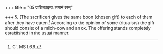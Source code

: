 +++
title = "05 प्राशितवद्भ्यः समानं वरन्"

+++
5. (The sacrificer) gives the same boon (chosen gift) to each of them after they have eaten.[^1] According to the opinion of some (ritualists) the gift should consist of a milch-cow and an ox. The offering stands completely established in the usual manner.  


[^1]: Cf. MS I.6.6.
